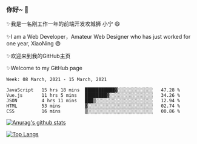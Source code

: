 ### 你好~  👋

✨我是一名刚工作一年的前端开发攻城狮 小宁 😄

✨I am a Web Developer，Amateur Web Designer who has just worked for one year, XiaoNing 😄

✨欢迎来到我的GitHub主页

✨Welcome to my GitHub page
<!--
**7148505/7148505** is a ✨ _special_ ✨ repository because its `README.md` (this file) appears on your GitHub profile.

Here are some ideas to get you started:

- 🔭 I’m currently working on ...
- 🌱 I’m currently learning ...
- 👯 I’m looking to collaborate on ...
- 🤔 I’m looking for help with ...
- 💬 Ask me about ...
- 📫 How to reach me: ...
- 😄 Pronouns: ...
- ⚡ Fun fact: ...
-->

<!--START_SECTION:waka-->
```text
Week: 08 March, 2021 - 15 March, 2021

JavaScript   15 hrs 18 mins  ███████████▓░░░░░░░░░░░░░   47.28 % 
Vue.js       11 hrs 5 mins   ████████▓░░░░░░░░░░░░░░░░   34.26 % 
JSON         4 hrs 11 mins   ███▒░░░░░░░░░░░░░░░░░░░░░   12.94 % 
HTML         53 mins         ▓░░░░░░░░░░░░░░░░░░░░░░░░   02.74 % 
CSS          16 mins         ▒░░░░░░░░░░░░░░░░░░░░░░░░   00.86 % 
```
<!--END_SECTION:waka-->

[![Anurag's github stats](https://github-readme-stats.vercel.app/api?username=littleCareless)](https://github.com/anuraghazra/github-readme-stats)

[![Top Langs](https://github-readme-stats.vercel.app/api/top-langs/?username=littleCareless&layout=compact)](https://github.com/anuraghazra/github-readme-stats)
